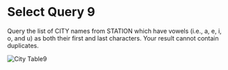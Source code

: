 # Select Query 9
Query the list of CITY names from STATION which have vowels (i.e., a, e, i, o, and u) as both their first and last characters. Your result cannot contain duplicates.

![City Table9](https://s3.amazonaws.com/hr-challenge-images/9336/1449345840-5f0a551030-Station.jpg)